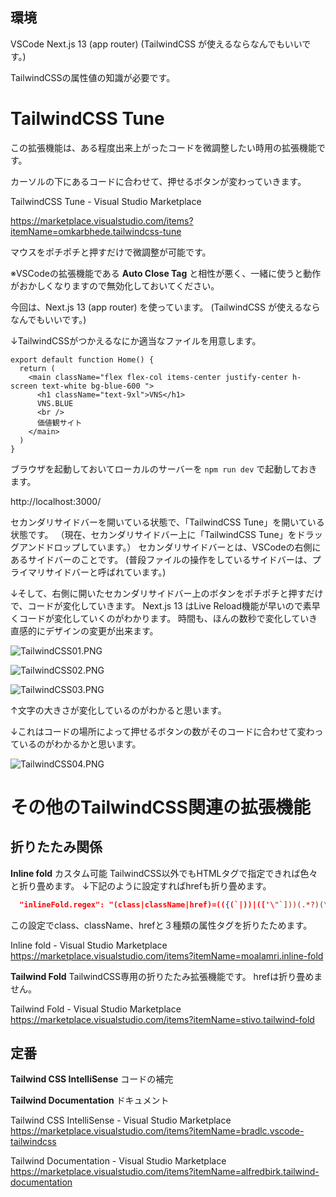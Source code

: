 <!--
title:   VSCode拡張機能 TailwindCSS マウスをポチポチとするだけで簡単に素早く微調整ができる  「TailwindCSS Tune」折り畳める「Inline fold」と「Tailwind Fold」他
tags:    VSCode,extension,tailwindcss
id:      8f06a182f5daa86534e2
private: false
-->
## 環境
VSCode
Next.js 13 (app router)
(TailwindCSS が使えるならなんでもいいです。)

TailwindCSSの属性値の知識が必要です。

# TailwindCSS Tune

この拡張機能は、ある程度出来上がったコードを微調整したい時用の拡張機能です。

カーソルの下にあるコードに合わせて、押せるボタンが変わっていきます。

TailwindCSS Tune - Visual Studio Marketplace

https://marketplace.visualstudio.com/items?itemName=omkarbhede.tailwindcss-tune

マウスをポチポチと押すだけで微調整が可能です。

※VSCodeの拡張機能である **Auto Close Tag** と相性が悪く、一緒に使うと動作がおかしくなりますので無効化しておいてください。


今回は、Next.js 13 (app router) を使っています。
(TailwindCSS が使えるならなんでもいいです。)

↓TailwindCSSがつかえるなにか適当なファイルを用意します。

```src\app\page.tsx
export default function Home() {
  return (
    <main className="flex flex-col items-center justify-center h-screen text-white bg-blue-600 ">
      <h1 className="text-9xl">VNS</h1>
      VNS.BLUE
      <br />
      価値観サイト
    </main>
  )
}

```

ブラウザを起動しておいてローカルのサーバーを `npm run dev` で起動しておきます。


http://localhost:3000/

セカンダリサイドバーを開いている状態で、「TailwindCSS Tune」を開いている状態です。
（現在、セカンダリサイドバー上に「TailwindCSS Tune」をドラッグアンドドロップしています。）
セカンダリサイドバーとは、VSCodeの右側にあるサイドバーのことです。
(普段ファイルの操作をしているサイドバーは、プライマリサイドバーと呼ばれています。)

↓そして、右側に開いたセカンダリサイドバー上のボタンをポチポチと押すだけで、コードが変化していきます。
Next.js 13 はLive Reload機能が早いので素早くコードが変化していくのがわかります。
時間も、ほんの数秒で変化していき直感的にデザインの変更が出来ます。

![TailwindCSS01.PNG](https://qiita-image-store.s3.ap-northeast-1.amazonaws.com/0/44761/ad209cec-7467-35af-2268-2edfe2d115a1.png)

![TailwindCSS02.PNG](https://qiita-image-store.s3.ap-northeast-1.amazonaws.com/0/44761/55665370-2890-2395-e80e-39d71369f5ff.png)

![TailwindCSS03.PNG](https://qiita-image-store.s3.ap-northeast-1.amazonaws.com/0/44761/fc35d2bb-7729-1595-c21e-0509e9f0858b.png)

↑文字の大きさが変化しているのがわかると思います。

↓これはコードの場所によって押せるボタンの数がそのコードに合わせて変わっているのがわかるかと思います。

![TailwindCSS04.PNG](https://qiita-image-store.s3.ap-northeast-1.amazonaws.com/0/44761/784f8d1a-9e90-b4aa-31ee-f39f19d71a33.png)


# その他のTailwindCSS関連の拡張機能

## 折りたたみ関係

**Inline fold** カスタム可能 TailwindCSS以外でもHTMLタグで指定できれば色々と折り畳めます。
↓下記のように設定すればhrefも折り畳めます。

```setting.json
  "inlineFold.regex": "(class|className|href)=(({(`|))|(['\"`]))(.*?)(\\2|(\\4)})",

```

この設定でclass、className、hrefと３種類の属性タグを折りたためます。

Inline fold - Visual Studio Marketplace
https://marketplace.visualstudio.com/items?itemName=moalamri.inline-fold

**Tailwind Fold** TailwindCSS専用の折りたたみ拡張機能です。
hrefは折り畳めません。

Tailwind Fold - Visual Studio Marketplace
https://marketplace.visualstudio.com/items?itemName=stivo.tailwind-fold

## 定番

**Tailwind CSS IntelliSense** コードの補完

**Tailwind Documentation** ドキュメント

Tailwind CSS IntelliSense - Visual Studio Marketplace
https://marketplace.visualstudio.com/items?itemName=bradlc.vscode-tailwindcss

Tailwind Documentation - Visual Studio Marketplace
https://marketplace.visualstudio.com/items?itemName=alfredbirk.tailwind-documentation